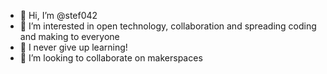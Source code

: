- 👋 Hi, I’m @stef042
- 👀 I’m interested in open technology, collaboration and spreading coding and making to everyone
- 🌱 I never give up learning!
- 💞️ I’m looking to collaborate on makerspaces
